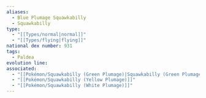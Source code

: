 ```yaml
---
aliases:
  - Blue Plumage Squawkabilly
  - Squawkabilly
type:
  - "[[Types/normal|normal]]"
  - "[[Types/flying|flying]]"
national dex number: 931
tags:
  - Paldea
evolution line: 
associated:
  - "[[Pokémon/Squawkabilly (Green Plumage)|Squawkabilly (Green Plumage)]]"
  - "[[Pokémon/Squawkabilly (Yellow Plumage)]]"
  - "[[Pokémon/Squawkabilly (White Plumage)]]"
---
```

